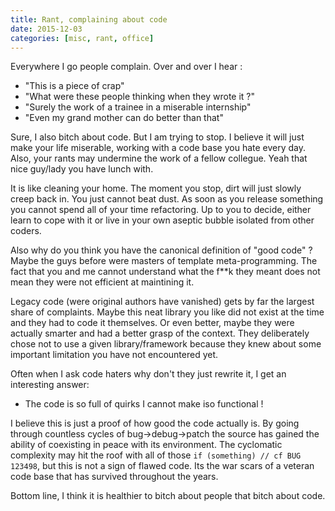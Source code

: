 ```yaml
---
title: Rant, complaining about code
date: 2015-12-03
categories: [misc, rant, office]
---
```


Everywhere I go people complain. Over and over I hear :

* "This is a piece of crap"
* "What were these people thinking when they wrote it ?"
* "Surely the work of a trainee in a miserable internship"
* "Even my grand mother can do better than that"

Sure, I also bitch about code. But I am trying to stop.
I believe it will just make your life miserable, working with a code base you hate every day.
Also, your rants may undermine the work of a fellow collegue. Yeah that nice guy/lady you have lunch with.

It is like cleaning your home. The moment you stop, dirt will just slowly creep back in. You just cannot beat dust.
As soon as you release something you cannot spend all of your time refactoring. Up to you to decide, either learn 
to cope with it or live in your own aseptic bubble isolated from other coders.

Also why do you think you have the canonical definition of "good code" ? Maybe the guys before were masters of
template meta-programming. The fact that you and me cannot understand what the f\*\*k they meant does not mean 
they were not efficient at maintining it.

Legacy code (were original authors have vanished) gets by far the largest share of complaints. Maybe this
neat library you like did not exist at the time and they had to code it themselves. Or even better, maybe they were
actually smarter and had a better grasp of the context. They deliberately chose not to use a given library/framework
because they knew about some important limitation you have not encountered yet.

Often when I ask code haters why don't they just rewrite it, I get an interesting answer:

* The code is so full of quirks I cannot make iso functional !

I believe this is just a proof of how good the code actually is. By going through countless cycles of bug->debug->patch
the source has gained the ability of coexisting in peace with its environment. The cyclomatic complexity may hit the
roof with all of those `if (something) // cf BUG 123498`, but this is not a sign of flawed code. Its the war scars of
a veteran code base that has survived throughout the years.

Bottom line, I think it is healthier to bitch about people that bitch about code.

